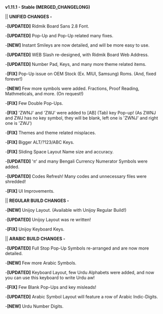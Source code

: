 **v1.11.1 - Stable (MERGED_CHANGELONG)**

|| **UNIFIED CHANGES -**

-**[UPDATED]** Ridmik Board Sans 2.8 Font.

-**[UPDATED]** Pop-Up and Pop-Up related many fixes.

-**[NEW]** Instant Smileys are now detailed, and will be more easy to use.

-**[UPDATED]** WEB Slash re-designed, with Ridmik Board Web Address.

-**[UPDATED]** Number Pad, Keys, and many more theme related items.

-**[FIX]** Pop-Up issue on OEM Stock (Ex. MIUI, Samsung) Roms. (And, fixed forever!) 

-**[NEW]** Few more symbols were added. Fractions, Proof Reading, Mathmeticals, and more. (On request!)

-**[FIX]** Few Double Pop-Ups. 

-**[FIX]** 'ZWNJ' and 'ZWJ' were added to [AB] (Tab) key Pop-up! (As ZWNJ and ZWJ has no key symbol, they will be blank, left one is 'ZWNJ' and right one is 'ZWJ')

-**[FIX]** Themes and theme related misplaces.

-**[FIX]** Bigger ALT/?123/ABC Keys.

-**[FIX]** Sliding Space Layout Name size and accuracy.

-**[UPDATED]** 'র‍্য' and many Bengali Currency Numerator Symbols were added. 

-**[UPDATED]** Codes Refresh! Many codes and unnecessary files were shredded! 

-**[FIX]** UI Improvements. 

|| **REGULAR BUILD CHANGES -**

-**[NEW]** Unijoy Layout. (Available with Unijoy Regular Build!)

-**[UPDATED]** Unijoy Layout was re written!

-**[FIX]** Unijoy Keyboard Keys. 


|| **ARABIC BUILD CHANGES -**

-**[UPDATED]** Full Stop Pop-Up Symbols re-arranged and are now more detailed.

-**[NEW]** Few more Arabic Symbols.

-**[UPDATED]** Keyboard Layout, few Urdu Alphabets were added, and now you can use this keyboard to write Urdu aw!

-**[FIX]** Few Blank Pop-Ups and key misleads!

-**[UPDATED]** Arabic Symbol Layout will feature a row of Arabic Indic-Digits.

-**[NEW]** Urdu Number Digits. 
